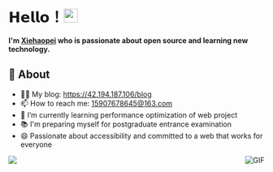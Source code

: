 
# 𝗛𝗲𝗹𝗹𝗼！<img src="https://user-images.githubusercontent.com/5679180/79618120-0daffb80-80be-11ea-819e-d2b0fa904d07.gif" width="27px"> 

**I'm [Xiehaopei](http://github.com/xiehaopei) who is passionate about open source and learning new technology.**

## 🧐 About

- 👨‍💻 My blog: <a href="https://42.194.187.106" target="_blank">https://42.194.187.106/blog</a>
- 📫 How to reach me: <a href="Mailto:15907678645@163.com">15907678645@163.com</a>
- 🌱 I’m currently learning performance optimization of web project
- 📚 I'm preparing myself for postgraduate entrance examination
- 😄 Passionate about accessibility and committed to a web that works for everyone
<img align="right" alt="GIF" src="https://raw.githubusercontent.com/haoruilee/haoruilee/master/pic/pusheencode.gif" />
<a href="https://github.com/xiehaopei">
  <img align="center" src="https://github-readme-stats.vercel.app/api/top-langs/?username=xiehaopei&layout=compact" />
</a>
